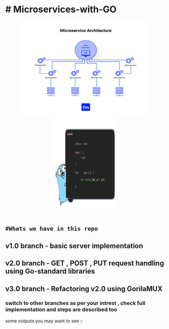 # # Microservices-with-GO
 <p align="center">
   <a>
   <img height="300" width="400" src="https://github.com/siddharthsingh025/Microservices-with-GO/blob/main/imgs/micro.png">
   <img height="300" width="200" src="https://github.com/siddharthsingh025/Microservices-with-GO/blob/main/imgs/golang.png">
   </a>
</p> 

## `#Whats we have in this repo`

## v1.0 branch - basic server implementation 
## v2.0 branch - GET , POST , PUT request handling  using Go-standard libraries 
## v3.0 branch - Refactoring v2.0 using GorilaMUX 

### switch to other branches as per your intrest , check full implementation and steps are described too

some outputs you may want to see :: 
